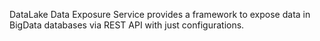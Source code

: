 DataLake Data Exposure Service provides a framework to expose data in BigData databases via REST API with just configurations.

